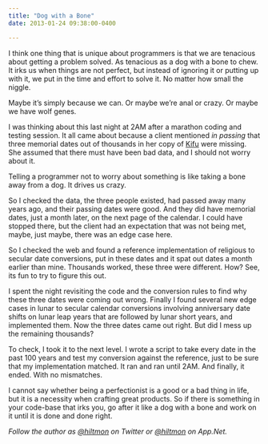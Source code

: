 ```yaml
---
title: "Dog with a Bone"
date: 2013-01-24 09:38:00-0400

---
```


I think one thing that is unique about programmers is that we are tenacious about getting a problem solved. As tenacious as a dog with a bone to chew. It irks us when things are not perfect, but instead of ignoring it or putting up with it, we put in the time and effort to solve it. No matter how small the niggle.

Maybe it’s simply because we can. Or maybe we’re anal or crazy. Or maybe we have wolf genes.

I was thinking about this last night at 2AM after a marathon coding and testing session. It all came about because a client mentioned *in passing* that three memorial dates out of thousands in her copy of [Kifu](http://www.kifuapp.com) were missing. She assumed that there must have been bad data, and I should not worry about it.

Telling a programmer not to worry about something is like taking a bone away from a dog. It drives us crazy.

So I checked the data, the three people existed, had passed away many years ago, and their passing dates were good. And they did have memorial dates, just a month later, on the next page of the calendar. I could have stopped there, but the client had an expectation that was not being met, maybe, just maybe, there was an edge case here.

So I checked the web and found a reference implementation of religious to secular date conversions, put in these dates and it spat out dates a month earlier than mine. Thousands worked, these three were different. How? See, its fun to try to figure this out.

I spent the night revisiting the code and the conversion rules to find why these three dates were coming out wrong. Finally I found several new edge cases in lunar to secular calendar conversions involving anniversary date shifts on lunar leap years that are followed by lunar short years, and implemented them. Now the three dates came out right. But did I mess up the remaining thousands?

To check, I took it to the next level. I wrote a script to take every date in the past 100 years and test my conversion against the reference, just to be sure that my implementation matched. It ran and ran until 2AM. And finally, it ended. With no mismatches.

I cannot say whether being a perfectionist is a good or a bad thing in life, but it is a necessity when crafting great products. So if there is something in your code-base that irks you, go after it like a dog with a bone and work on it until it is done and done right.

*Follow the author as [@hiltmon](https://twitter.com/hiltmon) on Twitter or [@hiltmon](http://alpha.app.net/hiltmon) on App.Net.*
